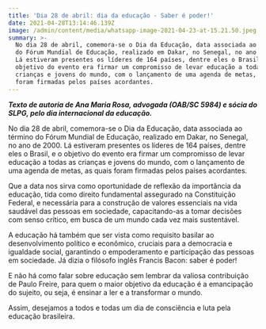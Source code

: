 ```yaml
---
title: 'Dia 28 de abril: dia da educação - Saber é poder!'
date: 2021-04-28T13:14:46.139Z
image: /admin/content/media/whatsapp-image-2021-04-23-at-15.21.50.jpeg
summary: >-
  No dia 28 de abril, comemora-se o Dia da Educação, data associada ao término
  do Fórum Mundial de Educação, realizado em Dakar, no Senegal, no ano de 2000.
  Lá estiveram presentes os líderes de 164 países, dentre eles o Brasil, e o
  objetivo do evento era firmar um compromisso de levar educação a todas as
  crianças e jovens do mundo, com o lançamento de uma agenda de metas, as quais
  foram firmadas pelos países acordantes.
---
```

_**Texto de autoria de Ana Maria Rosa, advogada (OAB/SC 5984) e sócia do SLPG, pelo dia internacional da educação.**_

No dia 28 de abril, comemora-se o Dia da Educação, data associada ao término do Fórum Mundial de Educação, realizado em Dakar, no Senegal, no ano de 2000. Lá estiveram presentes os líderes de 164 países, dentre eles o Brasil, e o objetivo do evento era firmar um compromisso de levar educação a todas as crianças e jovens do mundo, com o lançamento de uma agenda de metas, as quais foram firmadas pelos países acordantes.

Que a data nos sirva como oportunidade de reflexão da importância da educação, tida como direito fundamental assegurado na Constituição Federal, e necessária para a construção de valores essenciais na vida saudável das pessoas em sociedade, capacitando-as a tomar decisões com senso crítico, em busca de um mundo cada vez mais sustentável.

A educação há também que ser vista como requisito basilar ao desenvolvimento político e econômico, cruciais para a democracia e igualdade social, garantindo o empoderamento e participação das pessoas em sociedade. Já dizia o filósofo inglês Francis Bacon: saber é poder!

E não há como falar sobre educação sem lembrar da valiosa contribuição de Paulo Freire, para quem o maior objetivo da educação é a emancipação do sujeito, ou seja, é ensinar a ler e a transformar o mundo.

Assim, desejamos a todos e todas um dia de consciência e luta pela educação brasileira.
